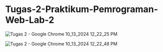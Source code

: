 # Tugas-2-Praktikum-Pemrograman-Web-Lab-2

![Tugas 2 - Google Chrome 10_13_2024 12_22_25 PM](https://github.com/user-attachments/assets/e0475164-e67c-470d-825f-2fe2fd280b21)

![Tugas 2 - Google Chrome 10_13_2024 12_22_48 PM](https://github.com/user-attachments/assets/35127bee-185c-458a-b3c1-d3f8d4accba8)


